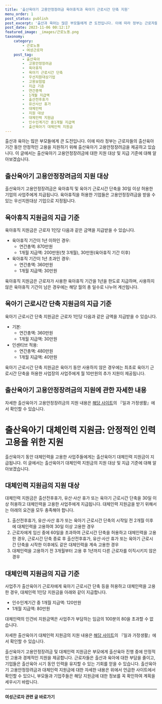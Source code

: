 ```yaml
---
title: '출산육아기 고용안정장려금 육아휴직과 육아기 근로시간 단축 지원'
menu_order: 1
post_status: publish
post_excerpt: '출산과 육아는 많은 부모들에게 큰 도전입니다. 이에 따라 정부는 근로자들의 출산육아기간 동안 안정적인 고용을 지원하기 위해 출산육아기 고용안정장려금을 제공하고 있습니다. 이 글에서는 출산육아기 고용안정장려금에 대한 지원 대상 및 지급 기준에 대해 알아보겠습니다.'
post_date: 2023-11-06 00:12:17
featured_image: _images/근로노동.png
taxonomy:
    category:
        - 근로노동
        - 여성근로자
    post_tag:
        - 출산육아
        -  고용안정장려금
        -  육아휴직
        -  육아기 근로시간 단축
        -  우선지원대상기업
        -  고용보험법
        -  지급 기준
        -  연간총액
        -  1개월 지급액
        -  출산전후휴가
        -  유산사산 휴가
        -  대체인력
        -  지원 대상
        -  대체인력 지원금
        -  인수인계기간 중1개월 지급액
        -  출산육아기 대체인력 지원금
---
```




출산과 육아는 많은 부모들에게 큰 도전입니다. 이에 따라 정부는 근로자들의 출산육아기간 동안 안정적인 고용을 지원하기 위해 출산육아기 고용안정장려금을 제공하고 있습니다. 이 글에서는 출산육아기 고용안정장려금에 대한 지원 대상 및 지급 기준에 대해 알아보겠습니다.

## 출산육아기 고용안정장려금의 지원 대상

출산육아기 고용안정장려금은 육아휴직 및 육아기 근로시간 단축을 30일 이상 허용한 기업의 사업주에게 지급됩니다. 육아휴직을 허용한 기업들은 고용안정장려금을 받을 수 있는 우선지원대상 기업으로 지정됩니다.

## 육아휴직 지원금의 지급 기준

육아휴직 지원금은 근로자 1인당 다음과 같은 금액을 지급받을 수 있습니다.

- 육아휴직 기간이 1년 이하인 경우:
  - 연간총액: 870만원
  - 1개월 지급액: 200만원(첫 3개월), 30만원(육아휴직 기간 이후)
- 육아휴직 기간이 1년 초과인 경우:
  - 연간총액: 360만원
  - 1개월 지급액: 30만원

육아휴직 지원금은 근로자가 사용한 육아휴직 기간을 1년을 한도로 지급하며, 사용하지 않은 육아휴직 기간이 남은 경우에는 해당 월의 총 일수로 나누어 계산됩니다.

## 육아기 근로시간 단축 지원금의 지급 기준

육아기 근로시간 단축 지원금은 근로자 1인당 다음과 같은 금액을 지급받을 수 있습니다.

- 기본:
  - 연간총액: 360만원
  - 1개월 지급액: 30만원
- 인센티브 적용:
  - 연간총액: 480만원
  - 1개월 지급액: 40만원

육아기 근로시간 단축 지원금은 육아기 동안 사용하지 않은 경우에는 최초로 육아기 근로시간 단축을 허용한 사업장의 사업주에게 월 10만원의 추가 지원이 제공됩니다.

## 출산육아기 고용안정장려금의 지원에 관한 자세한 내용

자세한 출산육아기 고용안정장려금의 지원 내용은 [해당 사이트](http://easylaw.go.kr)의 『일과 가정생활』에서 확인할 수 있습니다.

# 출산육아기 대체인력 지원금: 안정적인 인력 고용을 위한 지원


출산육아기 동안 대체인력을 고용한 사업주들에게는 출산육아기 대체인력 지원금이 지급됩니다. 이 글에서는 출산육아기 대체인력 지원금의 지원 대상 및 지급 기준에 대해 알아보겠습니다.

## 대체인력 지원금의 지원 대상

대체인력 지원금은 출산전후휴가, 유산·사산 휴가 또는 육아기 근로시간 단축을 30일 이상 허용하고 대체인력을 고용한 사업주에게 지급됩니다. 대체인력 지원금을 받기 위해서는 아래의 요건을 모두 충족해야 합니다.

1. 출산전후휴가, 유산·사산 휴가 또는 육아기 근로시간 단축의 시작일 전 2개월 이후에 대체인력을 고용하여 30일 이상 고용한 경우
2. 근로자에게 임신 중에 60일을 초과하여 근로시간 단축을 허용하고 대체인력을 고용한 경우, 근로시간 단축 종료 후 출산전후휴가, 유산·사산 휴가 또는 육아기 근로시간 단축을 시작한 이후에도 같은 대체인력을 계속 고용한 경우
3. 대체인력을 고용하기 전 3개월부터 고용 후 1년까지 다른 근로자를 이직시키지 않은 경우

## 대체인력 지원금의 지급 기준

사업주가 출산육아기 근로자에게 육아기 근로시간 단축 등을 허용하고 대체인력을 고용한 경우, 대체인력 1인당 지원금을 아래와 같이 지급합니다.

- 인수인계기간 중 1개월 지급액: 120만원
- 1개월 지급액: 80만원

대체인력의 인건비 지원금액은 사업주가 부담하는 임금의 100분의 80을 초과할 수 없습니다.

자세한 출산육아기 대체인력 지원금의 지원 내용은 [해당 사이트](http://easylaw.go.kr)의 『일과 가정생활』에서 확인할 수 있습니다.

출산육아기 고용안정장려금 및 대체인력 지원금은 부모에게 출산육아 진행 중에 안정적인 고용과 경제적인 지원을 제공합니다. 근로자들은 출산과 육아에 대한 부담을 줄이고, 기업들은 출산육아 시기 동안 인력을 유지할 수 있는 기회를 얻을 수 있습니다. 출산육아기 고용안정장려금과 대체인력 지원금에 대한 자세한 내용은 위에서 언급한 사이트에서 확인할 수 있으니, 부모들과 기업주들은 해당 지원금에 대한 정보를 꼭 확인하여 계획을 세우시기 바랍니다.
<!-- wp:separator -->
<hr class="wp-block-separator has-alpha-channel-opacity"/>
<!-- /wp:separator -->

<!-- wp:group {"backgroundColor":"base","layout":{"type":"constrained"}} -->
<div class="wp-block-group has-base-background-color has-background"><!-- wp:paragraph {"align":"center","fontSize":"medium"} -->
<p class="has-text-align-center has-large-font-size"><strong>여성근로자 관련 글 바로가기</strong></p>
<!-- /wp:paragraph -->


<!-- wp:latest-posts {"categories":[{"id":10991,"count":19,"description":"","link":"https://uknowlaw.com/category/%ec%97%ac%ec%84%b1%ea%b7%bc%eb%a1%9c%ec%9e%90/","name":"여성근로자","slug":"여성근로자","taxonomy":"category","parent":0,"meta":[],"_links":{"self":[{"href":"https://uknowlaw.com/wp-json/wp/v2/categories/10991"}],"collection":[{"href":"https://uknowlaw.com/wp-json/wp/v2/categories"}],"about":[{"href":"https://uknowlaw.com/wp-json/wp/v2/taxonomies/category"}],"wp:post_type":[{"href":"https://uknowlaw.com/wp-json/wp/v2/posts?categories=10991"}],"curies":[{"name":"wp","href":"https://api.w.org/{rel}","templated":true}]}}],"postsToShow":100,"excerptLength":28,"postLayout":"grid","columns":2,"featuredImageAlign":"left","featuredImageSizeSlug":"large","fontSize":18px} /--></div>
<!-- /wp:group -->
